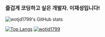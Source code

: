 ### 즐겁게 코딩하고 싶은 개발자. 이재성입니다!

![wotjd1799's GitHub stats](https://github-readme-stats.vercel.app/api?username=wotjd1799&show_icons=true&theme=vue)


[![Top Langs](https://github-readme-stats.vercel.app/api/top-langs/?username=wotjd1799&layout=compact&theme=vue&langs_count=5)](https://github.com/anuraghazra/github-readme-stats)
[![wotjd1799](http://mazassumnida.wtf/api/v2/generate_badge?boj=wotjd1799)](https://solved.ac/wotjd1799)
<!--
**wotjd1799/wotjd1799** is a ✨ _special_ ✨ repository because its `README.md` (this file) appears on your GitHub profile.

Here are some ideas to get you started:

- 🔭 I’m currently working on ...
- 🌱 I’m currently learning ...
- 👯 I’m looking to collaborate on ...
- 🤔 I’m looking for help with ...
- 💬 Ask me about ...
- 📫 How to reach me: ...
- 😄 Pronouns: ...
- ⚡ Fun fact: ...
-->
